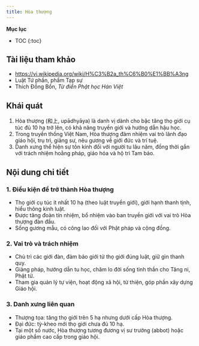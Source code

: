 ```yaml
---
title: Hòa thượng
---
```


**Mục lục**

- TOC
{:toc}

## Tài liệu tham khảo

- <https://vi.wikipedia.org/wiki/H%C3%B2a_th%C6%B0%E1%BB%A3ng>
- Luật Tứ phần, phẩm Tạp sự
- Thích Đồng Bổn, *Từ điển Phật học Hán Việt*

## Khái quát

1. Hòa thượng (和上, upādhyāya) là danh vị dành cho bậc tăng thọ giới cụ túc đủ 10 hạ trở lên, có khả năng truyền giới và hướng dẫn hậu học.
2. Trong truyền thống Việt Nam, Hòa thượng đảm nhiệm vai trò lãnh đạo giáo hội, trụ trì, giảng sư, nêu gương về giới đức và trí tuệ.
3. Danh xưng thể hiện sự tôn kính đối với người tu lâu năm, đồng thời gắn với trách nhiệm hoằng pháp, giáo hóa và hộ trì Tam bảo.

## Nội dung chi tiết

### 1. Điều kiện để trở thành Hòa thượng
- Thọ giới cụ túc ít nhất 10 hạ (theo luật truyền giới), giới hạnh thanh tịnh, hiểu thông kinh luật.
- Được tăng đoàn tín nhiệm, bổ nhiệm vào ban truyền giới với vai trò Hòa thượng đàn đầu.
- Sống gương mẫu, có công lao đối với Phật pháp và cộng đồng.

### 2. Vai trò và trách nhiệm
- Chủ trì các giới đàn, đảm bảo giới tử thọ giới đúng luật, giữ gìn thanh quy.
- Giảng pháp, hướng dẫn tu học, chăm lo đời sống tinh thần cho Tăng ni, Phật tử.
- Tham gia quản lý tự viện, hoạt động xã hội, từ thiện, góp phần xây dựng Giáo hội.

### 3. Danh xưng liên quan
- Thượng tọa: tăng thọ giới trên 5 hạ nhưng dưới cấp Hòa thượng.
- Đại đức: tỳ-kheo mới thọ giới chưa đủ 10 hạ.
- Tại một số nước, Hòa thượng tương đương vị sư trưởng (abbot) hoặc giáo phẩm cao cấp trong giáo hội.
